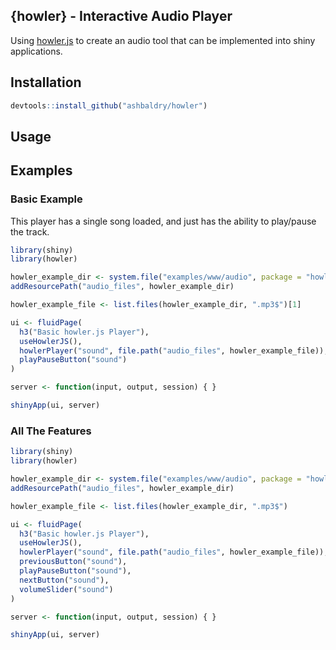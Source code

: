 ## {howler} - Interactive Audio Player

Using [howler.js](https://github.com/goldfire/howler.js) to create an audio tool that can be implemented into shiny applications.

## Installation

```r
devtools::install_github("ashbaldry/howler")
```

## Usage

## Examples

### Basic Example

This player has a single song loaded, and just has the ability to play/pause the track.

```r
library(shiny)
library(howler)

howler_example_dir <- system.file("examples/www/audio", package = "howler")
addResourcePath("audio_files", howler_example_dir)

howler_example_file <- list.files(howler_example_dir, ".mp3$")[1]

ui <- fluidPage(
  h3("Basic howler.js Player"),
  useHowlerJS(),
  howlerPlayer("sound", file.path("audio_files", howler_example_file)),
  playPauseButton("sound")
)

server <- function(input, output, session) { }

shinyApp(ui, server)
```

### All The Features

```r
library(shiny)
library(howler)

howler_example_dir <- system.file("examples/www/audio", package = "howler")
addResourcePath("audio_files", howler_example_dir)

howler_example_file <- list.files(howler_example_dir, ".mp3$")

ui <- fluidPage(
  h3("Basic howler.js Player"),
  useHowlerJS(),
  howlerPlayer("sound", file.path("audio_files", howler_example_file)),
  previousButton("sound"),
  playPauseButton("sound"),
  nextButton("sound"),
  volumeSlider("sound")
)

server <- function(input, output, session) { }

shinyApp(ui, server)
```
